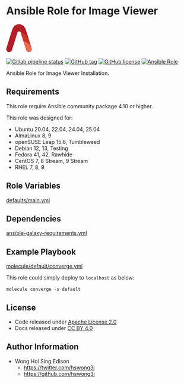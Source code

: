 # Ansible Role for Image Viewer

<a href="https://alvistack.com" title="AlviStack" target="_blank"><img src="/alvistack.svg" height="75" alt="AlviStack"></a>

[![Gitlab pipeline status](https://img.shields.io/gitlab/pipeline/alvistack/ansible-role-eog/master)](https://gitlab.com/alvistack/ansible-role-eog/-/pipelines)
[![GitHub tag](https://img.shields.io/github/tag/alvistack/ansible-role-eog.svg)](https://github.com/alvistack/ansible-role-eog/tags)
[![GitHub license](https://img.shields.io/github/license/alvistack/ansible-role-eog.svg)](https://github.com/alvistack/ansible-role-eog/blob/master/LICENSE)
[![Ansible Role](https://img.shields.io/badge/galaxy-alvistack.eog-blue.svg)](https://galaxy.ansible.com/alvistack/eog)

Ansible Role for Image Viewer Installation.

## Requirements

This role require Ansible community package 4.10 or higher.

This role was designed for:

- Ubuntu 20.04, 22.04, 24.04, 25.04
- AlmaLinux 8, 9
- openSUSE Leap 15.6, Tumbleweed
- Debian 12, 13, Testing
- Fedora 41, 42, Rawhide
- CentOS 7, 8 Stream, 9 Stream
- RHEL 7, 8, 9

## Role Variables

[defaults/main.yml](defaults/main.yml)

## Dependencies

[ansible-galaxy-requirements.yml](ansible-galaxy-requirements.yml)

## Example Playbook

[molecule/default/converge.yml](molecule/default/converge.yml)

This role could simply deploy to `localhost` as below:

    molecule converge -s default

## License

- Code released under [Apache License 2.0](LICENSE)
- Docs released under [CC BY 4.0](http://creativecommons.org/licenses/by/4.0/)

## Author Information

- Wong Hoi Sing Edison
  - <https://twitter.com/hswong3i>
  - <https://github.com/hswong3i>
